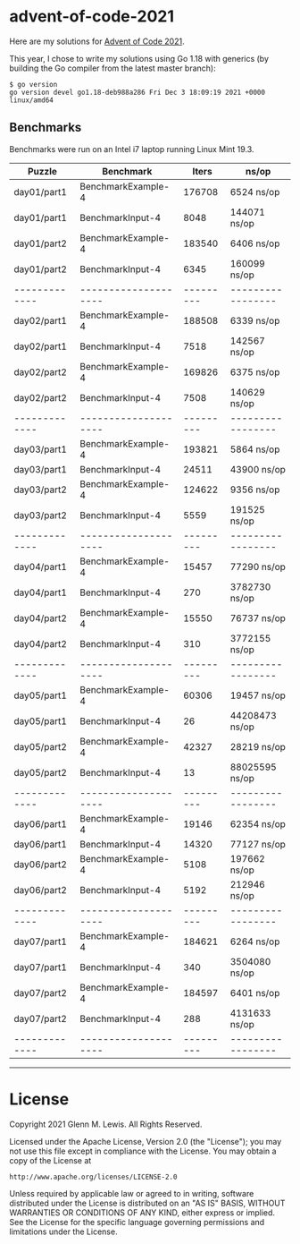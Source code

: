 # advent-of-code-2021

Here are my solutions for [Advent of Code 2021](https://adventofcode.com/2021).

This year, I chose to write my solutions using Go 1.18 with generics
(by building the Go compiler from the latest master branch):

```
$ go version
go version devel go1.18-deb988a286 Fri Dec 3 18:09:19 2021 +0000 linux/amd64
```

## Benchmarks

Benchmarks were run on an Intel i7 laptop running Linux Mint 19.3.

| Puzzle      | Benchmark          | Iters   | ns/op           |
|-------------|--------------------|---------|-----------------|
| day01/part1 | BenchmarkExample-4 |  176708 |      6524 ns/op |
| day01/part1 | BenchmarkInput-4   |    8048 |    144071 ns/op |
| day01/part2 | BenchmarkExample-4 |  183540 |      6406 ns/op |
| day01/part2 | BenchmarkInput-4   |    6345 |    160099 ns/op |
|-------------|--------------------|---------|-----------------|
| day02/part1 | BenchmarkExample-4 |  188508 |      6339 ns/op |
| day02/part1 | BenchmarkInput-4   |    7518 |    142567 ns/op |
| day02/part2 | BenchmarkExample-4 |  169826 |      6375 ns/op |
| day02/part2 | BenchmarkInput-4   |    7508 |    140629 ns/op |
|-------------|--------------------|---------|-----------------|
| day03/part1 | BenchmarkExample-4 |  193821 |      5864 ns/op |
| day03/part1 | BenchmarkInput-4   |   24511 |     43900 ns/op |
| day03/part2 | BenchmarkExample-4 |  124622 |      9356 ns/op |
| day03/part2 | BenchmarkInput-4   |    5559 |    191525 ns/op |
|-------------|--------------------|---------|-----------------|
| day04/part1 | BenchmarkExample-4 |   15457 |     77290 ns/op |
| day04/part1 | BenchmarkInput-4   |     270 |   3782730 ns/op |
| day04/part2 | BenchmarkExample-4 |   15550 |     76737 ns/op |
| day04/part2 | BenchmarkInput-4   |     310 |   3772155 ns/op |
|-------------|--------------------|---------|-----------------|
| day05/part1 | BenchmarkExample-4 |   60306 |     19457 ns/op |
| day05/part1 | BenchmarkInput-4   |      26 |  44208473 ns/op |
| day05/part2 | BenchmarkExample-4 |   42327 |     28219 ns/op |
| day05/part2 | BenchmarkInput-4   |      13 |  88025595 ns/op |
|-------------|--------------------|---------|-----------------|
| day06/part1 | BenchmarkExample-4 |   19146 |     62354 ns/op |
| day06/part1 | BenchmarkInput-4   |   14320 |     77127 ns/op |
| day06/part2 | BenchmarkExample-4 |    5108 |    197662 ns/op |
| day06/part2 | BenchmarkInput-4   |    5192 |    212946 ns/op |
|-------------|--------------------|---------|-----------------|
| day07/part1 | BenchmarkExample-4 |  184621 |      6264 ns/op |
| day07/part1 | BenchmarkInput-4   |     340 |   3504080 ns/op |
| day07/part2 | BenchmarkExample-4 |  184597 |      6401 ns/op |
| day07/part2 | BenchmarkInput-4   |     288 |   4131633 ns/op |
|-------------|--------------------|---------|-----------------|

----------------------------------------------------------------------

# License

Copyright 2021 Glenn M. Lewis. All Rights Reserved.

Licensed under the Apache License, Version 2.0 (the "License");
you may not use this file except in compliance with the License.
You may obtain a copy of the License at

    http://www.apache.org/licenses/LICENSE-2.0

Unless required by applicable law or agreed to in writing, software
distributed under the License is distributed on an "AS IS" BASIS,
WITHOUT WARRANTIES OR CONDITIONS OF ANY KIND, either express or implied.
See the License for the specific language governing permissions and
limitations under the License.
